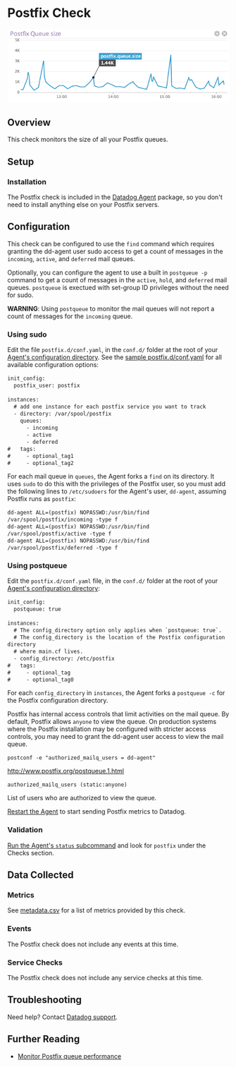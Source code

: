 # Postfix Check

![Postfix Graph][8]

## Overview

This check monitors the size of all your Postfix queues.

## Setup
### Installation

The Postfix check is included in the [Datadog Agent][1] package, so you don't need to install anything else on your Postfix servers.

## Configuration
This check can be configured to use the `find` command which requires granting the dd-agent user sudo access to get a count of messages in the `incoming`, `active`, and `deferred` mail queues.

Optionally, you can configure the agent to use a built in `postqueue -p` command to get a count of messages in the `active`, `hold`, and `deferred` mail queues. `postqueue` is exectued with set-group ID privileges without the need for sudo.

**WARNING**: Using `postqueue` to monitor the mail queues will not report a count of messages for the `incoming` queue.

### Using sudo
Edit the file `postfix.d/conf.yaml`, in the `conf.d/` folder at the root of your [Agent's configuration directory][9]. See the [sample postfix.d/conf.yaml][2] for all available configuration options:

```
init_config:
  postfix_user: postfix

instances:
  # add one instance for each postfix service you want to track
  - directory: /var/spool/postfix
    queues:
      - incoming
      - active
      - deferred
#   tags:
#     - optional_tag1
#     - optional_tag2
```

For each mail queue in `queues`, the Agent forks a `find` on its directory.
It uses `sudo` to do this with the privileges of the Postfix user, so you must
add the following lines to `/etc/sudoers` for the Agent's user, `dd-agent`,
assuming Postfix runs as `postfix`:
```
dd-agent ALL=(postfix) NOPASSWD:/usr/bin/find /var/spool/postfix/incoming -type f
dd-agent ALL=(postfix) NOPASSWD:/usr/bin/find /var/spool/postfix/active -type f
dd-agent ALL=(postfix) NOPASSWD:/usr/bin/find /var/spool/postfix/deferred -type f
```

### Using postqueue
Edit the `postfix.d/conf.yaml` file, in the `conf.d/` folder at the root of your [Agent's configuration directory][9]:

```
init_config:
  postqueue: true

instances:
  # The config_directory option only applies when `postqueue: true`.
  # The config_directory is the location of the Postfix configuration directory
  # where main.cf lives.
  - config_directory: /etc/postfix
#   tags:
#     - optional_tag
#     - optional_tag0
```
For each `config_directory` in `instances`, the Agent forks a `postqueue -c` for the Postfix configuration directory.

Postfix has internal access controls that limit activities on the mail queue. By default, Postfix allows `anyone` to view the queue. On production systems where the Postfix installation may be configured with stricter access controls, you may need to grant the dd-agent user access to view the mail queue.

```
postconf -e "authorized_mailq_users = dd-agent"
```
http://www.postfix.org/postqueue.1.html
```
authorized_mailq_users (static:anyone)
```
List of users who are authorized to view the queue.

[Restart the Agent][3] to start sending Postfix metrics to Datadog.

### Validation

[Run the Agent's `status` subcommand][4] and look for `postfix` under the Checks section.

## Data Collected
### Metrics
See [metadata.csv][5] for a list of metrics provided by this check.

### Events
The Postfix check does not include any events at this time.

### Service Checks
The Postfix check does not include any service checks at this time.

## Troubleshooting
Need help? Contact [Datadog support][6].

## Further Reading

* [Monitor Postfix queue performance][7]


[1]: https://app.datadoghq.com/account/settings#agent
[2]: https://github.com/DataDog/integrations-core/blob/master/postfix/datadog_checks/postfix/data/conf.yaml.example
[3]: https://docs.datadoghq.com/agent/faq/agent-commands/#start-stop-restart-the-agent
[4]: https://docs.datadoghq.com/agent/faq/agent-commands/#agent-status-and-information
[5]: https://github.com/DataDog/integrations-core/blob/master/postfix/metadata.csv
[6]: https://docs.datadoghq.com/help/
[7]: https://www.datadoghq.com/blog/monitor-postfix-queues/
[8]: https://raw.githubusercontent.com/DataDog/integrations-core/master/postfix/images/postfixgraph.png
[9]: https://docs.datadoghq.com/agent/faq/agent-configuration-files/#agent-configuration-directory

